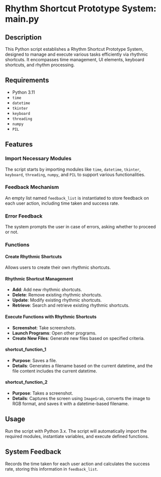 # Rhythm Shortcut Prototype System: main.py

## Description
This Python script establishes a Rhythm Shortcut Prototype System, designed to manage and execute various tasks efficiently via rhythmic shortcuts. It encompasses time management, UI elements, keyboard shortcuts, and rhythm processing.

## Requirements
- Python 3.11
- `time`
- `datetime`
- `tkinter`
- `keyboard`
- `threading`
- `numpy`
- `PIL`

## Features

### Import Necessary Modules
The script starts by importing modules like `time`, `datetime`, `tkinter`, `keyboard`, `threading`, `numpy`, and `PIL` to support various functionalities.

### Feedback Mechanism
An empty list named `feedback_list` is instantiated to store feedback on each user action, including time taken and success rate.

### Error Feedback
The system prompts the user in case of errors, asking whether to proceed or not.

### Functions

#### Create Rhythmic Shortcuts
Allows users to create their own rhythmic shortcuts.

#### Rhythmic Shortcut Management
- **Add**: Add new rhythmic shortcuts.
- **Delete**: Remove existing rhythmic shortcuts.
- **Update**: Modify existing rhythmic shortcuts.
- **Retrieve**: Search and retrieve existing rhythmic shortcuts.

#### Execute Functions with Rhythmic Shortcuts
- **Screenshot**: Take screenshots.
- **Launch Programs**: Open other programs.
- **Create New Files**: Generate new files based on specified criteria.

#### shortcut_function_1
- **Purpose**: Saves a file.
- **Details**: Generates a filename based on the current datetime, and the file content includes the current datetime.

#### shortcut_function_2
- **Purpose**: Takes a screenshot.
- **Details**: Captures the screen using `ImageGrab`, converts the image to RGB format, and saves it with a datetime-based filename.

## Usage
Run the script with Python 3.x. The script will automatically import the required modules, instantiate variables, and execute defined functions.

## System Feedback
Records the time taken for each user action and calculates the success rate, storing this information in `feedback_list`.

